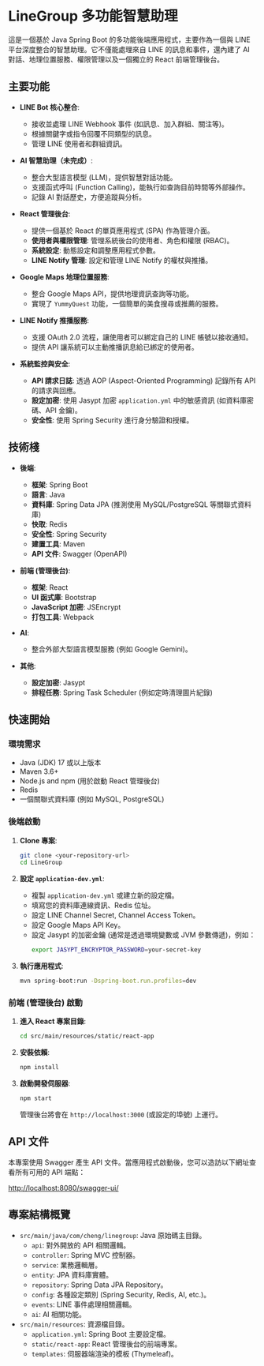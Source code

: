 # LineGroup 多功能智慧助理

這是一個基於 Java Spring Boot 的多功能後端應用程式，主要作為一個與 LINE 平台深度整合的智慧助理。它不僅能處理來自 LINE 的訊息和事件，還內建了 AI 對話、地理位置服務、權限管理以及一個獨立的 React 前端管理後台。

## 主要功能

- **LINE Bot 核心整合**:
  - 接收並處理 LINE Webhook 事件 (如訊息、加入群組、關注等)。
  - 根據關鍵字或指令回覆不同類型的訊息。
  - 管理 LINE 使用者和群組資訊。

- **AI 智慧助理（未完成）**:
  - 整合大型語言模型 (LLM)，提供智慧對話功能。
  - 支援函式呼叫 (Function Calling)，能執行如查詢目前時間等外部操作。
  - 記錄 AI 對話歷史，方便追蹤與分析。

- **React 管理後台**:
  - 提供一個基於 React 的單頁應用程式 (SPA) 作為管理介面。
  - **使用者與權限管理**: 管理系統後台的使用者、角色和權限 (RBAC)。
  - **系統設定**: 動態設定和調整應用程式參數。
  - **LINE Notify 管理**: 設定和管理 LINE Notify 的權杖與推播。

- **Google Maps 地理位置服務**:
  - 整合 Google Maps API，提供地理資訊查詢等功能。
  - 實現了 `YummyQuest` 功能，一個簡單的美食搜尋或推薦的服務。

- **LINE Notify 推播服務**:
  - 支援 OAuth 2.0 流程，讓使用者可以綁定自己的 LINE 帳號以接收通知。
  - 提供 API 讓系統可以主動推播訊息給已綁定的使用者。

- **系統監控與安全**:
  - **API 請求日誌**: 透過 AOP (Aspect-Oriented Programming) 記錄所有 API 的請求與回應。
  - **設定加密**: 使用 Jasypt 加密 `application.yml` 中的敏感資訊 (如資料庫密碼、API 金鑰)。
  - **安全性**: 使用 Spring Security 進行身分驗證和授權。

## 技術棧

- **後端**:
  - **框架**: Spring Boot
  - **語言**: Java
  - **資料庫**: Spring Data JPA (推測使用 MySQL/PostgreSQL 等關聯式資料庫)
  - **快取**: Redis
  - **安全性**: Spring Security
  - **建置工具**: Maven
  - **API 文件**: Swagger (OpenAPI)

- **前端 (管理後台)**:
  - **框架**: React
  - **UI 函式庫**: Bootstrap
  - **JavaScript 加密**: JSEncrypt
  - **打包工具**: Webpack

- **AI**:
  - 整合外部大型語言模型服務 (例如 Google Gemini)。

- **其他**:
  - **設定加密**: Jasypt
  - **排程任務**: Spring Task Scheduler (例如定時清理圖片紀錄)

## 快速開始

### 環境需求

- Java (JDK) 17 或以上版本
- Maven 3.6+
- Node.js and npm (用於啟動 React 管理後台)
- Redis
- 一個關聯式資料庫 (例如 MySQL, PostgreSQL)

### 後端啟動

1.  **Clone 專案**:
    ```bash
    git clone <your-repository-url>
    cd LineGroup
    ```

2.  **設定 `application-dev.yml`**:
    - 複製 `application-dev.yml` 或建立新的設定檔。
    - 填寫您的資料庫連線資訊、Redis 位址。
    - 設定 LINE Channel Secret, Channel Access Token。
    - 設定 Google Maps API Key。
    - 設定 Jasypt 的加密金鑰 (通常是透過環境變數或 JVM 參數傳遞)，例如：
      ```bash
      export JASYPT_ENCRYPTOR_PASSWORD=your-secret-key
      ```

3.  **執行應用程式**:
    ```bash
    mvn spring-boot:run -Dspring-boot.run.profiles=dev
    ```

### 前端 (管理後台) 啟動

1.  **進入 React 專案目錄**:
    ```bash
    cd src/main/resources/static/react-app
    ```

2.  **安裝依賴**:
    ```bash
    npm install
    ```

3.  **啟動開發伺服器**:
    ```bash
    npm start
    ```
    管理後台將會在 `http://localhost:3000` (或設定的埠號) 上運行。

## API 文件

本專案使用 Swagger 產生 API 文件。當應用程式啟動後，您可以造訪以下網址查看所有可用的 API 端點：

[http://localhost:8080/swagger-ui/](http://localhost:8080/swagger-ui/)

## 專案結構概覽

- `src/main/java/com/cheng/linegroup`: Java 原始碼主目錄。
  - `api`: 對外開放的 API 相關邏輯。
  - `controller`: Spring MVC 控制器。
  - `service`: 業務邏輯層。
  - `entity`: JPA 資料庫實體。
  - `repository`: Spring Data JPA Repository。
  - `config`: 各種設定類別 (Spring Security, Redis, AI, etc.)。
  - `events`: LINE 事件處理相關邏輯。
  - `ai`: AI 相關功能。
- `src/main/resources`: 資源檔目錄。
  - `application.yml`: Spring Boot 主要設定檔。
  - `static/react-app`: React 管理後台的前端專案。
  - `templates`: 伺服器端渲染的模板 (Thymeleaf)。
